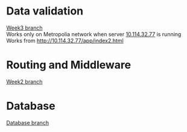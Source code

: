 # Data validation
[Week3 branch](https://github.com/jopakka/bcwt-assignments/tree/week3)\
Works only on Metropolia network when server [10.114.32.77](http://10.114.32.77) is running\
Works from http://10.114.32.77/app/index2.html

# Routing and Middleware
[Week2 branch](https://github.com/jopakka/bcwt-assignments/tree/week2)

# Database
[Database branch](https://github.com/jopakka/bcwt-assignments/tree/database)

